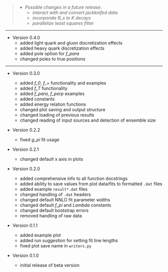 <!---
  Created by Zechariah Gelzer (University of Iowa) on 2015-03-30.
  Copyright (C) 2015 Zechariah Gelzer.
 
  This program is free software: you can redistribute it and/or modify it under
  the terms of the GNU General Public License as published by the Free Software
  Foundation, either version 3 of the License, or any later version (see
  <http://www.gnu.org/licenses/>).
 
  This program is distributed in the hope that it will be useful, but WITHOUT
  ANY WARRANTY; without even the implied warranty of MERCHANTABILITY or FITNESS
  FOR A PARTICULAR PURPOSE. See the GNU General Public License for more details.
-->

> + *Possible changes in a future release:*
>   + *interact with and convert jackknifed data*
>   + *incorporate B_s to K decays*
>   + *parallelize least squares fitter*

---

+ Version 0.4.0
  + added light quark and gluon discretization effects
  + added heavy quark discretization effects
  + added pole option for *f_para*
  + changed poles to true positions

---

+ Version 0.3.0
  + added *f_0*, *f_+* functionality and examples
  + added *f_T* functionality
  + added *f_para*, *f_perp* examples
  + added constants
  + added energy relation functions
  + changed plot saving and output structure
  + changed loading of previous results
  + changed reading of input sources and detection of ensemble size

+ Version 0.2.2
  + fixed *g_pi* fit usage

+ Version 0.2.1
  + changed default x axis in plots

+ Version 0.2.0
  + added comprehensive info to all function docstrings
  + added ability to save values from plot data/fits to formatted `.dat` files
  + added example `result*.dat` files
  + changed handling of `.dat` headers
  + changed default NNLO fit parameter widths
  + changed default *f_pi* and *Lambda* constants
  + changed default bootstrap errors
  + removed handling of raw data

+ Version 0.1.1
  + added example plot
  + added run suggestion for setting fit line lengths
  + fixed plot save name in `writers.py`

+ Version 0.1.0
  + initial release of beta version
